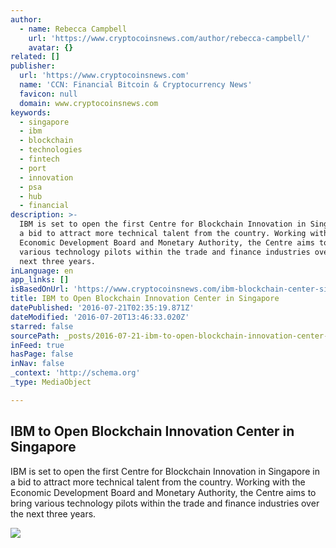 ```yaml
---
author:
  - name: Rebecca Campbell
    url: 'https://www.cryptocoinsnews.com/author/rebecca-campbell/'
    avatar: {}
related: []
publisher:
  url: 'https://www.cryptocoinsnews.com'
  name: 'CCN: Financial Bitcoin & Cryptocurrency News'
  favicon: null
  domain: www.cryptocoinsnews.com
keywords:
  - singapore
  - ibm
  - blockchain
  - technologies
  - fintech
  - port
  - innovation
  - psa
  - hub
  - financial
description: >-
  IBM is set to open the first Centre for Blockchain Innovation in Singapore in
  a bid to attract more technical talent from the country. Working with the
  Economic Development Board and Monetary Authority, the Centre aims to bring
  various technology pilots within the trade and finance industries over the
  next three years.
inLanguage: en
app_links: []
isBasedOnUrl: 'https://www.cryptocoinsnews.com/ibm-blockchain-center-singapore/'
title: IBM to Open Blockchain Innovation Center in Singapore
datePublished: '2016-07-21T02:35:19.871Z'
dateModified: '2016-07-20T13:46:33.020Z'
starred: false
sourcePath: _posts/2016-07-21-ibm-to-open-blockchain-innovation-center-in-singapore.md
inFeed: true
hasPage: false
inNav: false
_context: 'http://schema.org'
_type: MediaObject

---
```

<article style=""><h1>IBM to Open Blockchain Innovation Center in Singapore</h1><p>IBM is set to open the first Centre for Blockchain Innovation in Singapore in a bid to attract more technical talent from the country. Working with the Economic Development Board and Monetary Authority, the Centre aims to bring various technology pilots within the trade and finance industries over the next three years.</p><img src="https://www.cryptocoinsnews.com/wp-content/uploads/2015/03/ibm.jpg" /></article>